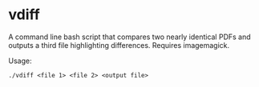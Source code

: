 vdiff
=====

A command line bash script that compares two nearly identical PDFs and 
outputs a third file highlighting differences. Requires imagemagick.

Usage:

`./vdiff <file 1> <file 2> <output file>`

